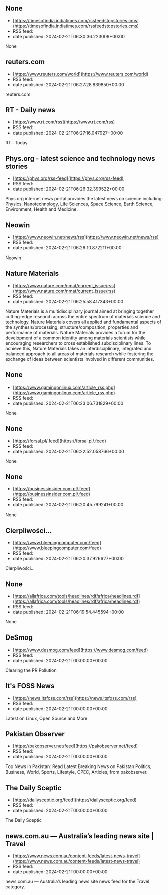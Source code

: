 ## None
 - [https://timesofindia.indiatimes.com/rssfeedstopstories.cms](https://timesofindia.indiatimes.com/rssfeedstopstories.cms)
 - RSS feed: 
 - date published: 2024-02-21T06:30:36.223009+00:00

None

## reuters.com
 - [https://www.reuters.com/world](https://www.reuters.com/world)
 - RSS feed: 
 - date published: 2024-02-21T06:27:28.839850+00:00

reuters.com

## RT - Daily news
 - [https://www.rt.com/rss](https://www.rt.com/rss)
 - RSS feed: 
 - date published: 2024-02-21T06:27:16.047927+00:00

RT : Today

## Phys.org - latest science and technology news stories
 - [https://phys.org/rss-feed](https://phys.org/rss-feed)
 - RSS feed: 
 - date published: 2024-02-21T06:26:32.399522+00:00

Phys.org internet news portal provides the latest news on science including: Physics, Nanotechnology, Life Sciences, Space Science, Earth Science, Environment, Health and Medicine.

## Neowin
 - [https://www.neowin.net/news/rss](https://www.neowin.net/news/rss)
 - RSS feed: 
 - date published: 2024-02-21T06:26:10.872211+00:00

Neowin

## Nature Materials
 - [https://www.nature.com/nmat/current_issue/rss](https://www.nature.com/nmat/current_issue/rss)
 - RSS feed: 
 - date published: 2024-02-21T06:25:58.417343+00:00

Nature Materials is a multidisciplinary journal aimed at bringing together cutting-edge research across the entire spectrum of materials science and technology. Nature Materials covers all applied and fundamental aspects of the synthesis/processing, structure/composition, properties and performance of materials. Nature Materials provides a forum for the development of a common identity among materials scientists while encouraging researchers to cross established subdisciplinary lines. To achieve this, Nature Materials takes an interdisciplinary, integrated and balanced approach to all areas of materials research while fostering the exchange of ideas between scientists involved in different communities.

## None
 - [https://www.gamingonlinux.com/article_rss.php](https://www.gamingonlinux.com/article_rss.php)
 - RSS feed: 
 - date published: 2024-02-21T06:23:06.731829+00:00

None

## None
 - [https://forsal.pl/.feed](https://forsal.pl/.feed)
 - RSS feed: 
 - date published: 2024-02-21T06:22:52.058766+00:00

None

## None
 - [https://businessinsider.com.pl/.feed](https://businessinsider.com.pl/.feed)
 - RSS feed: 
 - date published: 2024-02-21T06:20:45.799241+00:00

None

## Cierpliwości...
 - [https://www.bleepingcomputer.com/feed](https://www.bleepingcomputer.com/feed)
 - RSS feed: 
 - date published: 2024-02-21T06:20:37.926627+00:00

Cierpliwości...

## None
 - [https://allafrica.com/tools/headlines/rdf/africa/headlines.rdf](https://allafrica.com/tools/headlines/rdf/africa/headlines.rdf)
 - RSS feed: 
 - date published: 2024-02-21T06:19:54.445594+00:00

None

## DeSmog
 - [https://www.desmog.com/feed](https://www.desmog.com/feed)
 - RSS feed: 
 - date published: 2024-02-21T00:00:00+00:00

Clearing the PR Pollution

## It's FOSS News
 - [https://news.itsfoss.com/rss](https://news.itsfoss.com/rss)
 - RSS feed: 
 - date published: 2024-02-21T00:00:00+00:00

Latest on Linux, Open Source and More

## Pakistan Observer
 - [https://pakobserver.net/feed](https://pakobserver.net/feed)
 - RSS feed: 
 - date published: 2024-02-21T00:00:00+00:00

Top News in Pakistan: Read Latest Breaking News on Pakistan Politics, Business, World, Sports, Lifestyle, CPEC, Articles, from pakobserver.

## The Daily Sceptic
 - [https://dailysceptic.org/feed](https://dailysceptic.org/feed)
 - RSS feed: 
 - date published: 2024-02-21T00:00:00+00:00

The Daily Sceptic

## news.com.au — Australia’s leading news site | Travel
 - [https://www.news.com.au/content-feeds/latest-news-travel](https://www.news.com.au/content-feeds/latest-news-travel)
 - RSS feed: 
 - date published: 2024-02-21T00:00:00+00:00

news.com.au — Australia’s leading news site news feed for the Travel category.

